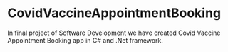 # CovidVaccineAppointmentBooking
In final project of Software Development we have created Covid Vaccine Appointment Booking app in C# and .Net framework.

